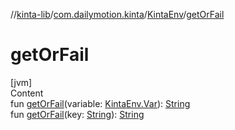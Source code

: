 //[kinta-lib](../../../index.md)/[com.dailymotion.kinta](../index.md)/[KintaEnv](index.md)/[getOrFail](get-or-fail.md)



# getOrFail  
[jvm]  
Content  
fun [getOrFail](get-or-fail.md)(variable: [KintaEnv.Var](-var/index.md)): [String](https://kotlinlang.org/api/latest/jvm/stdlib/kotlin/-string/index.html)  
fun [getOrFail](get-or-fail.md)(key: [String](https://kotlinlang.org/api/latest/jvm/stdlib/kotlin/-string/index.html)): [String](https://kotlinlang.org/api/latest/jvm/stdlib/kotlin/-string/index.html)  



